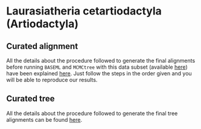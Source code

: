 # Laurasiatheria cetartiodactyla (Artiodactyla)

## Curated alignment 
All the details about the procedure followed to generate the final alignments 
before running `BASEML` and `MCMCtree` with this data subset
(available [here](https://www.dropbox.com/s/94z6yura9rtaobb/SeqBayesS2_Raln_artiodactyla.zip?dl=0))
have been explained [here](/02_SeqBayes_S2/00_Data_filtering/00_data_curation/laurasiatheria_cetartiodactyla/filter_aln).
Just follow the steps in the order given and you will be able to reproduce our results. 

## Curated tree 
All the details about the procedure followed to generate the final tree alignments 
can be found [here](/02_SeqBayes_S2/00_Data_filtering/00_data_curation/laurasiatheria_cetartiodactyla/filter_tree).
